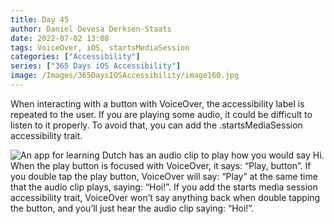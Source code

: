 ```yaml
---
title: Day 45
author: Daniel Devesa Derksen-Staats
date: 2022-07-02 13:08
tags: VoiceOver, iOS, startsMediaSession
categories: ["Accessibility"]
series: ["365 Days iOS Accessibility"]
image: /Images/365DaysIOSAccessibility/image160.jpg
---
```


When interacting with a button with VoiceOver, the accessibility label is repeated to the user. If you are playing some audio, it could be difficult to listen to it properly. To avoid that, you can add the .startsMediaSession accessibility trait.

![An app for learning Dutch has an audio clip to play how you would say Hi. When the play button is focused with VoiceOver, it says: “Play, button”. If you double tap the play button, VoiceOver will say: “Play” at the same time that the audio clip plays, saying: “Hoi!”. If you add the starts media session accessibility trait, VoiceOver won’t say anything back when double tapping the button, and you’ll just hear the audio clip saying: “Hoi!”.](/Images/365DaysIOSAccessibility/image160.jpg)

